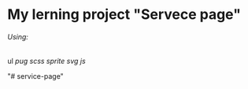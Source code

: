 

# My lerning project "Servece page"

###### Using:
ul 
	*pug*
	*scss*
	*sprite*
	*svg*
	*js*


"# service-page" 
